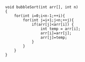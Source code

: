    void bubbleSort(int arr[], int n)
    {
        for(int i=0;i<n-1;++i){
            for(int j=i+1;j<n;++j){
                if(arr[j]<arr[i]) {
                    int temp = arr[i];
                    arr[i]=arr[j];
                    arr[j]=temp;
                }
            }
        }
    }